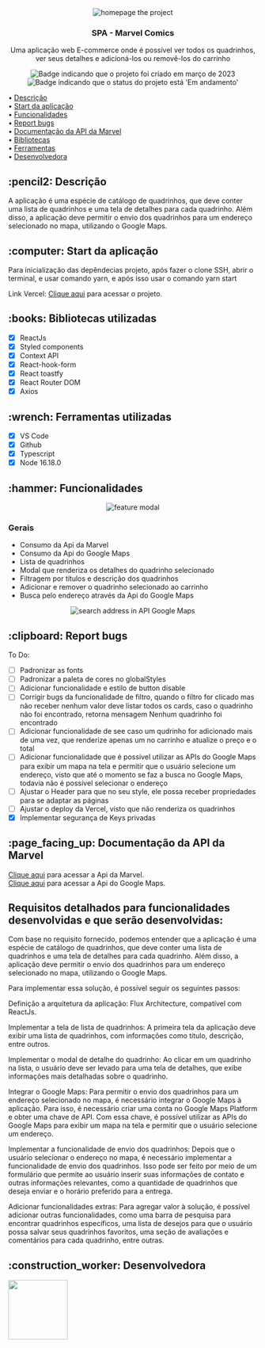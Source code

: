 <div align="center">
<img alt="homepage the project" src="https://github.com/CarolinaOlivaCruz/spa-mavel-comics/blob/main/src/assets/img/marvel.png" />
</div>

<div align="center">
<h3>
  SPA - Marvel Comics
</h3>
<p>Uma aplicação web E-commerce onde é possível ver todos os quadrinhos, ver seus detalhes e adicioná-los ou removê-los do carrinho</p>
</div>

<p align="center">
    <img alt="Badge indicando que o projeto foi criado em março de 2023" src="https://img.shields.io/badge/Data%20de%20cria%C3%A7%C3%A3o-Março%2F2023-blue">
    <img alt="Badge indicando que o status do projeto está 'Em andamento'" src="https://img.shields.io/badge/Status-Em andamento-blue">
</p>

• <a href="#descricao">Descrição</a>
<br>
• <a href="#Start">Start da aplicação</a>
<br>
• <a href="#funcionalidades">Funcionalidades</a>
<br>
• <a href="#Bugs">Report bugs</a>
<br>
• <a href="#doc">Documentação da API da Marvel</a>
<br>
• <a href="#Bibliotecas">Bibliotecas</a>
<br>
• <a href="#Ferramentas">Ferramentas</a>
<br>
• <a href="#Desenvolvedora">Desenvolvedora</a>
<br>

<h2 id="descricao">:pencil2: Descrição</h2>
A aplicação é uma espécie de catálogo de quadrinhos, que deve conter uma lista de quadrinhos e uma tela de detalhes para cada quadrinho. Além disso, a aplicação deve permitir o envio dos quadrinhos para um endereço selecionado no mapa, utilizando o Google Maps.

<h2 id="Start">:computer: Start da aplicação</h2>
Para inicialização das depêndecias projeto, após fazer o clone SSH, abrir o terminal, e usar comando yarn, e após isso usar o comando yarn start

Link Vercel: 
<a href="https://spa-mavel-comics-carolinaolivacruz.vercel.app/">Clique aqui</a> para acessar o projeto.

<h2 id="Bibliotecas">:books: Bibliotecas utilizadas</h2>

- [x] ReactJs
- [x] Styled components
- [x] Context API
- [x] React-hook-form
- [x] React toastfy
- [x] React Router DOM
- [x] Axios

<h2 id="Ferramentas">:wrench: Ferramentas utilizadas</h2>

- [x] VS Code
- [x] Github
- [x] Typescript
- [x] Node 16.18.0 

<h2 id="funcionalidades">:hammer: Funcionalidades</h2>

<div align="center">
<img alt="feature modal" src="https://github.com/CarolinaOlivaCruz/spa-mavel-comics/blob/main/src/assets/img/modal-marvel.png" />
</div>

### Gerais
- Consumo da Api da Marvel
- Consumo da Api do Google Maps
- Lista de quadrinhos
- Modal que renderiza os detalhes do quadrinho selecionado
- Filtragem por títulos e descrição dos quadrinhos
- Adicionar e remover o quadrinho selecionado ao carrinho
- Busca pelo endereço através da Api do Google Maps

<div align="center">
<img alt="search address in API Google Maps" src="https://github.com/CarolinaOlivaCruz/spa-mavel-comics/blob/main/src/assets/img/search-google-maps.png" />
</div>

<h2 id="Bugs">:clipboard:  Report bugs</h2>
To Do:

- [ ] Padronizar as fonts
- [ ] Padronizar a paleta de cores no globalStyles
- [ ] Adicionar funcionalidade e estilo de button disable
- [ ] Corrigir bugs da funcionalidade de filtro, quando o filtro for clicado mas não receber 
nenhum valor deve listar todos os cards, caso o quadrinho não foi encontrado, retorna mensagem 
Nenhum quadrinho foi encontrado
- [ ] Adicionar funcionalidade de see caso um qudrinho for adicionado mais de uma vez,
que renderize apenas um no carrinho e atualize o preço e o total
- [ ] Adicionar funcionalidade que é possível utilizar as APIs do Google Maps para exibir
um mapa na tela e permitir que o usuário selecione um endereço, visto que até o momento se
faz a busca no Google Maps, todavia não é possível selecionar o endereço
- [ ] Ajustar o Header para que no seu style, ele possa receber propriedades para se adaptar as páginas
- [ ] Ajustar o deploy da Vercel, visto que não renderiza os quadrinhos
- [x] Implementar segurança de Keys privadas

<h2 id="doc">:page_facing_up: Documentação da API da Marvel </h2>
 <a href="https://developer.marvel.com/docs">Clique aqui</a> para acessar a Api da Marvel.
 <br/>
 <a href="https://developers.google.com/maps/documentation/javascript/overview">Clique aqui</a> para acessar a Api do Google Maps.
 
 <h2>Requisitos detalhados para funcionalidades desenvolvidas e que serão desenvolvidas:</h2>

Com base no requisito fornecido, podemos entender que a aplicação é uma espécie de catálogo de quadrinhos, que deve conter uma lista de quadrinhos e uma tela de detalhes para cada quadrinho. Além disso, a aplicação deve permitir o envio dos quadrinhos para um endereço selecionado no mapa, utilizando o Google Maps.

Para implementar essa solução, é possível seguir os seguintes passos:

Definição a arquitetura da aplicação: Flux Architecture, compatível com ReactJs.

Implementar a tela de lista de quadrinhos: A primeira tela da aplicação deve exibir uma lista de quadrinhos, com informações como título, descrição, entre outros.

Implementar o modal de detalhe do quadrinho: Ao clicar em um quadrinho na lista, o usuário deve ser levado para uma tela de detalhes, que exibe informações mais detalhadas sobre o quadrinho.

Integrar o Google Maps: Para permitir o envio dos quadrinhos para um endereço selecionado no mapa, é necessário integrar o Google Maps à aplicação. Para isso, é necessário criar uma conta no Google Maps Platform e obter uma chave de API. Com essa chave, é possível utilizar as APIs do Google Maps para exibir um mapa na tela e permitir que o usuário selecione um endereço. 

Implementar a funcionalidade de envio dos quadrinhos: Depois que o usuário selecionar o endereço no mapa, é necessário implementar a funcionalidade de envio dos quadrinhos. Isso pode ser feito por meio de um formulário que permite ao usuário inserir suas informações de contato e outras informações relevantes, como a quantidade de quadrinhos que deseja enviar e o horário preferido para a entrega.

Adicionar funcionalidades extras: Para agregar valor à solução, é possível adicionar outras funcionalidades, como uma barra de pesquisa para encontrar quadrinhos específicos, uma lista de desejos para que o usuário possa salvar seus quadrinhos favoritos, uma seção de avaliações e comentários para cada quadrinho, entre outras.

<h2 id="Desenvolvedora">:construction_worker: Desenvolvedora</h2>
 
<a href="https://github.com/CarolinaOlivaCruz">
  <img width="120px" src="https://avatars.githubusercontent.com/u/78989471?v=4">
</a>
